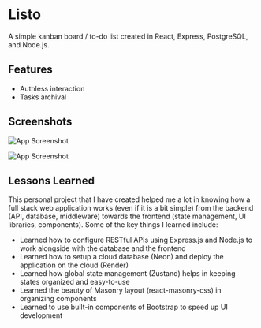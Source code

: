 # Listo

A simple kanban board / to-do list created in React, Express, PostgreSQL, and Node.js.

## Features

- Authless interaction
- Tasks archival
## Screenshots

![App Screenshot](https://i.ibb.co/KzXT0Dh7/main.png)

![App Screenshot](https://i.ibb.co/yLVR3XN/archive2.png)
## Lessons Learned

This personal project that I have created helped me a lot in knowing how a full stack web application works (even if it is a bit simple) from the backend (API, database, middleware) towards the frontend (state management, UI libraries, components). Some of the key things I learned include:

- Learned how to configure RESTful APIs using Express.js and Node.js to work alongside with the database and the frontend
- Learned how to setup a cloud database (Neon) and deploy the application on the cloud (Render)
- Learned how global state management (Zustand) helps in keeping states organized and easy-to-use
- Learned the beauty of Masonry layout (react-masonry-css) in organizing components
- Learned to use built-in components of Bootstrap to speed up UI development

